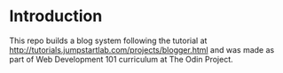 # Introduction

This repo builds a blog system following the tutorial at http://tutorials.jumpstartlab.com/projects/blogger.html
and was made as part of Web Development 101 curriculum at The Odin Project.